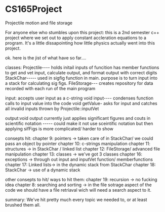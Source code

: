 # CS165Project
Projectile motion and file storage 

For anyone else who stumbles upon this project: this is a 2nd semester c++ project where we set out to apply constant 
accleration equations to a program. It's a little dissapointing how little physics actually went into this project.

ok. here is the jist of what have so far....

classes:
  Projectile---- holds initail inputs of funcition
                 has member functions to get and vet input, calculate output, and format output with correct digits
  StackChar----- used in sigfig function in main. purpose is to turn input into a stack for calculating sig figs.
  FileStorage--- creates repository for data recorded with each run of the main program

input: accepts user input as a c-string
   void input---- condenses function calls to input value into the code
   void getValue- asks for input and catches all invalid inputs thrown by Projectile::inputVet

output:void output currently just applies significant figures and couts in scientific notation
           ----- could make it not use sceintific notation but then applying sifFigs is more complicated/ harder to show




consepts hit:
  chapter 9: pointers -> taken care of in StackChar/ we could pass an object by pointer
  chapter 10: c-strings manipulation
  chapter 11: structures -> in StackChar / linked list
  chapter 12: FileStorage/ advanced file manipulation
  chapter 13: classes -> we've got 3 classes
  chapter 16: exceptions -> through out input and inputVet function/ memberfunctions
  chapter 17: Linked lists-> in the dynamic stack from StackChar
  chapter 18: StackChar -> use of a dynamic stack
  
  
other consepts to hit/ ways to hit them:
  chapter 19: recursion -> no fucking idea
  chapter 8: searching and sorting -> in the file sotrage aspect of the code we should have a file retriaval wich will need
                                      a search aspect to it. 
  
summary: We've hit pretty much every topic we needed to, or at least brushed them all.
